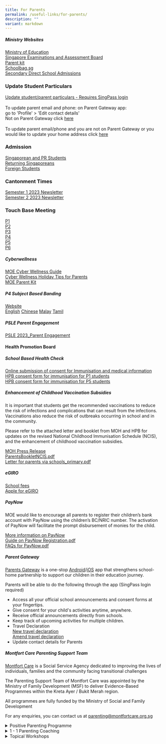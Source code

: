```yaml
---
title: For Parents
permalink: /useful-links/for-parents/
description: ""
variant: markdown
---
```

##### Ministry Websites
[Ministry of Education](https://www.moe.gov.sg/)<br>
[Singapore Examinations and Assessment Board](https://www.seab.gov.sg/)<br>
[Parent kit](https://www.moe.gov.sg/parentkit)<br>
[Schoolbag.sg](https://www.schoolbag.edu.sg/)<br>
[Secondary Direct School Admissions](https://www.moe.gov.sg/secondary/dsa)<br>

### Update Student Particulars
[Update student/parent particulars - Requires SingPass login](https://pg.moe.edu.sg/forms/sdf)<br><br>
To update parent email and phone:
on Parent Gateway app:<br> go to 'Profile' &gt; 'Edit contact details' <br>
Not on Parent Gateway  click [here](https://form.gov.sg/625629188a621f0012a3a16c)<br><br>
To update parent email/phone and you are not on Parent Gateway or you would like to update your home address click [here](https://form.gov.sg/625629188a621f0012a3a16c)

### Admission
[Singaporean and PR Students](https://form.gov.sg/62561c0cf319210013a4d4dc)<br>
[Returning Singaporeans](/useful-links/admissions-for-returning-singaporeans)<br>
[Foreign Students](https://www.moe.gov.sg/international-students)<br>

### Cantonment Times
[Semester 1 2023 Newsletter](/files/Times/2023semester1.pdf)<br>
[Semester 2 2023 Newsletter](/files/Times/2023semestertwo.pdf)<br>

### Touch Base Meeting
[P1](/files/TBM/P1_TBM.pdf)<br>
[P2](/files/TBM/P2_TBM.pdf)<br>
[P3](/files/TBM/P3_TBM.pdf)<br>
[P4](/files/TBM/P4_TBM.pdf)<br>
[P5](/files/TBM/P5_TBM.pdf)<br>
[P6](/files/TBM/P6_TBM.pdf)

##### Cyberwellness
[MOE Cyber Wellness Guide](https://www.moe.gov.sg/education-in-sg/our-programmes/cyber-wellness)<br>
[Cyber Wellness Holiday Tips for Parents](/files/Cyberwellness%20Holiday%20Tips%20for%20Parents.pdf) <br>
[MOE Parent Kit](https://www.moe.gov.sg/-/media/files/parent-kit/cyber-wellness-for-your-child.pdf)

##### P4 Subject Based Banding
[Website](https://www.moe.gov.sg/primary/curriculum/subject-based-banding)  
[English](/files/MOE_SBB_ENG_revised%201%20Mar%202018.pdf) [Chinese](/files/MOE_SBB_CHI_revised%201%20Mar%202018.pdf) [Malay](/files/MOE_SBB_ML_revised%201%20Mar%202018.pdf) [Tamil](/files/MOE_SBB_TL_revised%201%20Mar%202018.pdf)

##### PSLE Parent Engagement
[PSLE 2023_Parent Engagement](/files/psle%20parent%20engagement.pdf)

#### Health Promotion Board  

##### School Based Health Check
	
[Online submission of consent for Immunisation and medical information](https://consent.hpb.gov.sg/) <br>
[HPB consent form for immunisation for P1 students](/files/HPB-Consent%20Form%20for%20Immunisation%20for%20P1%20Students.pdf) <br>
[HPB consent form for immunisation for P5 students](/files/HPB-Consent%20Form%20for%20Immunisation%20for%20P5%20Students.pdf)
	
##### Enhancement of Childhood Vaccination Subsidies
It is important that students get the recommended vaccinations to reduce the risk of infections and complications that can result from the infections. Vaccinations also reduce the risk of outbreaks occurring in school and in the community.  
  
Please refer to the attached letter and booklet from MOH and HPB for updates on the revised National Childhood Immunisation Schedule (NCIS), and the enhancement of childhood vaccination subsidies.

[MOH Press Release](https://www.moh.gov.sg/news-highlights/details/enhanced-subsidies-for-nationally-recommended-vaccinations-and-childhood-developmental-screening) <br>
[ParentsBookletNCIS.pdf](/files/ParentsBookletNCIS.pdf) <br>
[Letter for parents via schools_primary.pdf](/files/Letter%20for%20parents%20via%20schools_primary.pdf)

##### eGIRO
[School fees](https://www.moe.gov.sg/financial-matters/fees)<br>
[Apple for eGIRO](https://www.moe.gov.sg/financial-matters/fees/egiro)

##### PayNow

MOE would like to encourage all parents to register their children’s bank account with PayNow using the children’s BC/NRIC number. The activation of PayNow will facilitate the prompt disbursement of monies for the child.
  
[More information on PayNow](https://www.abs.org.sg/PayNow) <br>
[Guide on PayNow Registration.pdf](/files/Guide%20on%20PayNow%20Registration.pdf) <br>
[FAQs for PayNow.pdf](/files/FAQs%20for%20PayNow.pdf)

##### Parent Gateway

[Parents Gateway](https://pg.moe.edu.sg/)&nbsp;is a one-stop [Android](https://play.google.com/store/apps/details?id=com.moe.pgp)/[iOS](https://apps.apple.com/sg/app/parents-gateway/id1267198708) app that strengthens school-home partnership to support our children in their education journey.
	
Parents will be able to do the following through the app (SingPass login required)

* Access all your official school announcements and consent forms at your fingertips.
* Give consent for your child's activities anytime, anywhere.
* Receive official announcements directly from schools.
* Keep track of upcoming activities for multiple children.
* Travel Declaration <br>[New travel declaration](/files/Quick-Guide-to-Travel-Declaration-on-PG.pdf) <br> [Amend travel declaration](/files/Amending%20Travel%20Declarations%20on%20PG.pdf) 
* Update contact details for Parents

##### Montfort Care Parenting Support Team
[Montfort Care](https://www.montfortcare.org.sg/) is a Social Service Agency dedicated to improving the lives of
individuals, families and the community facing transitional challenges

The Parenting Support Team of Montfort Care was appointed by the Ministry of Family Development (MSF) to deliver Evidence-Based Programmes within the Kreta Ayer / Bukit Merah region.

All programmes are fully funded by the Ministry of Social and Family Development

For any enquiries, you can contact us at [parenting@montfortcare.org.sg](mailto:parenting@montfortcare.org.sg)

<details>
    <summary>Positive Parenting Programme</summary>
												Aims at preventing behavioural, emotional and developmental problems in children by enhancing the knowledge, skills and confidence of parents
												Seminars cover the following topics:<br><br>
												The Power of Positive Parenting<br>
												Raising Confident, Competent Children<br>
												Raising Resilient Children
</details>
<details>
    <summary>1 - 1 Parenting Coaching</summary>
											 Parents with specific parenting concerns can arrange for 4 sessions with our Parenting Coaches to assist in tackling these issues<br><br>
											Timing of the sessions is flexible, and can be held in-person or online
</details>
<details>
    <summary>Topical Workshops</summary>
												One-off workshops focused on specific topics that are of particular interest to parents.
												May include topics such as:<br><br>
												Understanding &amp; Managing Difficult Behaviour<br>
												Developing Discipline &amp; Cultivating Routines<br>
												Understanding &amp; Expressing Emotions Appropriately<br>
												Device &amp; Gaming Addiction<br>
												Social Media Influences and Risks
    </details>